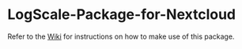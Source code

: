 # LogScale-Package-for-Nextcloud

Refer to the [Wiki](https://github.com/bgraabek/LogScale-Package-for-Nextcloud/wiki) for instructions on how to make use of this package.
